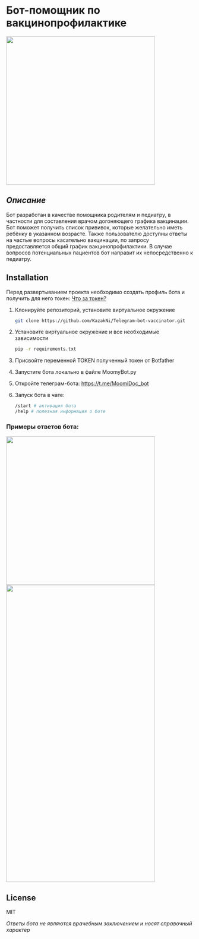 # Бот-помощник по вакцинопрофилактике
<img src="https://sun9-61.userapi.com/impf/oGCzth8ZrdEcKrsDpYq4msm3BCcjuuazDFpXRg/5fjzTKL8gtw.jpg?size=1080x1080&quality=96&sign=38cf9d97b72f0c81cdbc36ce9d73a0c6&type=album" width="400" height="400"/>

## _Описание_

Бот разработан в качестве помощника родителям и педиатру, в частности для составления врачом догоняющего графика вакцинации.
Бот поможет получить список прививок, которые желательно иметь ребёнку в указанном возрасте. Также пользователю доступны ответы на частые вопросы касательно вакцинации, по запросу предоставляется общий график вакцинопрофилактики. В случае вопросов потенциальных пациентов бот направит их непосредственно к педиатру.

## Installation

Перед развертыванием проекта необходимо создать профиль бота и получить для него токен:
[Что за токен?](https://core.telegram.org/bots/features#botfather)

1. Клонируйте репозиторий, установите виртуальное окружение
   ```sh
   git clone https://github.com/KazakNi/Telegram-bot-vaccinator.git
   ```
2. Установите виртуальное окружение и все необходимые зависимости
   ```sh
   pip -r requirements.txt
   ```
3. Присвойте переменной TOKEN полученный токен от Botfather

4. Запустите бота локально в файле MoomyBot.py

5. Откройте телеграм-бота: https://t.me/MoomiDoc_bot
 
6. Запуск бота в чате:
   ```sh
   /start # активация бота
   /help # полезная информация о боте
   ```

### Примеры ответов бота:

<img src="https://sun9-83.userapi.com/impg/4JN5PaF5vkN5ins9wwIOS61UBrDXB-wVPjCPDA/lPPVZ0OpAls.jpg?size=1125x1102&quality=95&sign=c81f70d613d5a22a0781e8f2fba46330&type=album" width="400" height="400"/>

<img src="https://sun9-80.userapi.com/impg/Cm9smcyDvZUEq0KRkkl24ezCCIssAcK4jZs1cw/8AsZYB4DguM.jpg?size=1113x2160&quality=95&sign=3e3e8cae3ef2aaf1c9aba7fc172defed&type=album" width="400" height="800"/>

## License

MIT

_Ответы бота не являются врачебным заключением и носят справочный характер_
